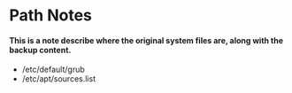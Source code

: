 # Path Notes
#### This is a note describe where the original system files are, along with the backup content.

* /etc/default/grub
* /etc/apt/sources.list
